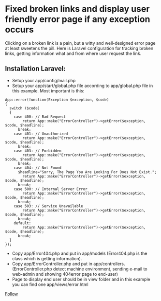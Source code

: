 <h1>Fixed broken links and display user friendly error page if any exception occurs</h1>
Clicking on a broken link is a pain, but a witty and well-designed error page at least sweetens the pill. Here is Laravel configuration for tracking broken links, getting information what and from where user request the link.

## Installation Laravel:
* Setup your app/config/mail.php
* Setup your app/start/global.php file according to app/global.php file in this example.
Most important is this:
```
App::error(function(Exception $exception, $code)
{
  switch ($code)
  {
    case 400: // Bad Request
        return App::make("ErrorController")->getError($exception, $code, $headline);
      break;
    case 401: // Unauthorized
        return App::make("ErrorController")->getError($exception, $code, $headline);
      break;
    case 403: // Forbidden
        return App::make("ErrorController")->getError($exception, $code, $headline);
      break;
    case 404: // Not Found
      $headline="Sorry, The Page You Are Looking For Does Not Exist.";
        return App::make("ErrorController")->getError($exception, $code, $headline);
      break;
    case 500: // Internal Server Error
        return App::make("ErrorController")->getError($exception, $code, $headline);
      break;
    case 503: // Service Unavailable
        return App::make("ErrorController")->getError($exception, $code, $headline);
      break;
    default:
        return App::make("ErrorController")->getError($exception, $code, $headline);
      break;
  }
});

```
* Copy app/Error404.php and put in app/models (Error404.php is the class which is getting information).
* Copy app/ErrorController.php and put in app/controllers. (ErrorController.php detect machine environment, sending e-mail to web-admin and showing 404error page to end-user)
* Page to display end user should be in view folder and in this example you can find one app/views/error.html

[Follow](https://github.com/jawadmjn)